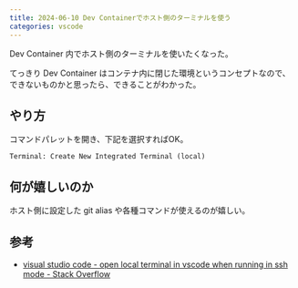 ```yaml
---
title: 2024-06-10 Dev Containerでホスト側のターミナルを使う
categories: vscode
---
```


Dev Container 内でホスト側のターミナルを使いたくなった。

てっきり Dev Container はコンテナ内に閉じた環境というコンセプトなので、できないものかと思ったら、できることがわかった。

## やり方

コマンドパレットを開き、下記を選択すればOK。

```
Terminal: Create New Integrated Terminal (local)
```

## 何が嬉しいのか

ホスト側に設定した git alias や各種コマンドが使えるのが嬉しい。

## 参考

- [visual studio code - open local terminal in vscode when running in ssh mode - Stack Overflow](https://stackoverflow.com/questions/59815283/open-local-terminal-in-vscode-when-running-in-ssh-mode/61861362#61861362)
